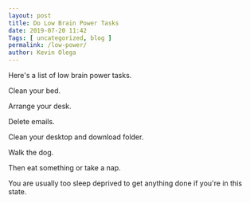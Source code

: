 ```yaml
--- 
layout: post 
title: Do Low Brain Power Tasks
date: 2019-07-20 11:42
Tags: [ uncategorized, blog ]
permalink: /low-power/ 
author: Kevin Olega 
--- 
```

Here's a list of low brain power tasks.

Clean your bed.

Arrange your desk.

Delete emails.

Clean your desktop and download folder.

Walk the dog.

Then eat something or take a nap.

You are usually too sleep deprived to get anything done if you're in this state.